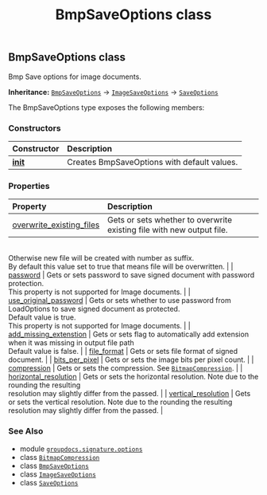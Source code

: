 ﻿---
title: BmpSaveOptions class
second_title: GroupDocs.Signature for Python via .NET API References
description: 
type: docs
url: /python-net/groupdocs.signature.options/bmpsaveoptions/
is_root: false
weight: 40
---

## BmpSaveOptions class

Bmp Save options for image documents.



**Inheritance:** [`BmpSaveOptions`](/signature/python-net/groupdocs.signature.options/bmpsaveoptions) → 
[`ImageSaveOptions`](/signature/python-net/groupdocs.signature.options/imagesaveoptions) → 
[`SaveOptions`](/signature/python-net/groupdocs.signature.options/saveoptions)



The BmpSaveOptions type exposes the following members:

### Constructors
| Constructor | Description |
| :- | :- |
| [__init__](/signature/python-net/groupdocs.signature.options/bmpsaveoptions/__init__/#) | Creates BmpSaveOptions with default values. |


### Properties
| Property | Description |
| :- | :- |
| [overwrite_existing_files](/signature/python-net/groupdocs.signature.options/bmpsaveoptions/overwrite_existing_files) | Gets or sets whether to overwrite existing file with new output file. <br/>Otherwise new file will be created with number as suffix.<br/>By default this value set to true that means file will be overwritten. |
| [password](/signature/python-net/groupdocs.signature.options/bmpsaveoptions/password) | Gets or sets password to save signed document with password protection.<br/>This property is not supported for Image documents. |
| [use_original_password](/signature/python-net/groupdocs.signature.options/bmpsaveoptions/use_original_password) | Gets or sets whether to use password from LoadOptions to save signed document as protected.<br/>Default value is true.<br/>This property is not supported for Image documents. |
| [add_missing_extenstion](/signature/python-net/groupdocs.signature.options/bmpsaveoptions/add_missing_extenstion) | Gets or sets flag to automatically add extension when it was missing in output file path<br/>Default value is false. |
| [file_format](/signature/python-net/groupdocs.signature.options/bmpsaveoptions/file_format) | Gets or sets file format of signed document. |
| [bits_per_pixel](/signature/python-net/groupdocs.signature.options/bmpsaveoptions/bits_per_pixel) | Gets or sets the image bits per pixel count. |
| [compression](/signature/python-net/groupdocs.signature.options/bmpsaveoptions/compression) | Gets or sets the compression. See [`BitmapCompression`](/signature/python-net/groupdocs.signature.options/bitmapcompression). |
| [horizontal_resolution](/signature/python-net/groupdocs.signature.options/bmpsaveoptions/horizontal_resolution) | Gets or sets the horizontal resolution. Note due to the rounding the resulting<br/>resolution may slightly differ from the passed. |
| [vertical_resolution](/signature/python-net/groupdocs.signature.options/bmpsaveoptions/vertical_resolution) | Gets or sets the vertical resolution. Note due to the rounding the resulting<br/>resolution may slightly differ from the passed. |



### See Also
* module [`groupdocs.signature.options`](..)
* class [`BitmapCompression`](/signature/python-net/groupdocs.signature.options/bitmapcompression)
* class [`BmpSaveOptions`](/signature/python-net/groupdocs.signature.options/bmpsaveoptions)
* class [`ImageSaveOptions`](/signature/python-net/groupdocs.signature.options/imagesaveoptions)
* class [`SaveOptions`](/signature/python-net/groupdocs.signature.options/saveoptions)
